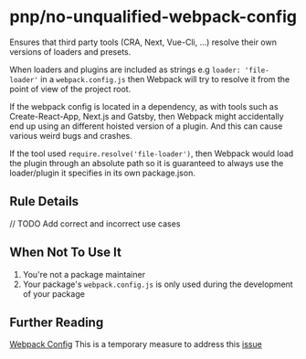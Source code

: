 # pnp/no-unqualified-webpack-config

Ensures that third party tools (CRA, Next, Vue-Cli, ...) resolve their own versions of loaders and presets.

When loaders and plugins are included as strings e.g `loader: 'file-loader'` in a `webpack.config.js` then Webpack will try to resolve it from the point of view of the project root. 

If the webpack config is located in a dependency, as with tools such as Create-React-App, Next.js and Gatsby, then Webpack might accidentally end up using an different hoisted version of a plugin. And this can cause various weird bugs and crashes.

If the tool used `require.resolve('file-loader')`, then Webpack would load the plugin through an absolute path so it is guaranteed to always use the loader/plugin it specifies in its own package.json.

## Rule Details

// TODO Add correct and incorrect use cases

## When Not To Use It

1. You're not a package maintainer
2. Your package's `webpack.config.js` is only used during the development of your package

## Further Reading

[Webpack Config](https://webpack.js.org/configuration/)
This is a temporary measure to address this [issue](https://github.com/webpack/webpack/issues/9648)
